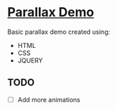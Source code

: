 # [Parallax Demo](https://raulshma.github.io/parallax-demo/)

Basic parallax demo created using:<br>
- HTML
- CSS
- JQUERY

## TODO

- [ ] Add more animations
